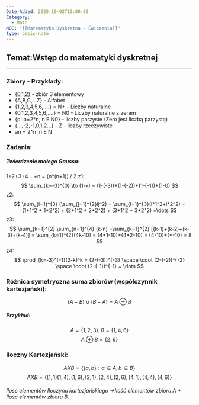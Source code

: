 ```yaml
---
Date-Added: 2025-10-02T10:00:00
Category:
  - Math
MOC: "[[Matematyka Dyskretna - Ćwiczenia]]"
type: basic-note
---
```


## Temat:Wstęp do matematyki dyskretnej
- - -


### Zbiory - Przykłady:
- {0,1,2} - zbiór 3 elementowy
- {A,B,C,...Z} - Alfabet
- {1,2,3,4,5,6,....} = N+ - Liczby naturalne
- {0,1,2,3,4,5,6,....} = N0 - Liczby naturalne z zerem
- {p: p=2*n, n E N0} - liczby parzyste (Zero jest liczbą parzystą)
- {...,-2,-1,0,1,2...} - Z - liczby rzeczywiste
-  an = 2^n ,n E N

### Zadania:
##### Twierdzenie małego Gaussa:
1+2+3+4... +n = (n*(n+1)) / 2 
z1:
$$
\sum_{k=-3}^{0} \to (1-k) = (1-(-3))+(1-(-2))+(1-(-1))+(1-0)
$$
z2:
$$ \sum_{i=1}^{3} (\sum_{j=1}^{2}ij^2) = \sum_{i=1}^{3}(i*1^2+i*2^2) = (1*1^2 + 1*2^2) + (2*1^2 + 2*2^2) + (3*1^2 + 3*2^2) =\dots
$$
z3:
$$ \sum_{k=1}^{2} \sum_{n=1}^{4} (k-n) =\sum_{k=1}^{2} [(k-1)+(k-2)+(k-3)+(k-4)] = \sum_{k=1}^{2}(4k-10) = (4*1-10)+(4*2-10) = (4-10)+(*-10) = 8
$$
z4:
$$ \prod_{k=-3}^{-1}(2-k)^k = (2-(-3))^{-3} \space \cdot (2-(-2))^{-2} \space \cdot (2-(-1))^{-1} = \dots
$$
### Różnica symetryczna suma zbiorów (współczynnik kartezjański): 
$$(A-B) \cup(B-A)=A\oplus B$$
##### Przykład:
$$A=\{ 1,2,3 \} ,B=\{ 1,4,6\}$$
$$A\oplus B=\{ 2,6 \}$$

### Iloczny Kartezjański:
$$AXB = \{ \{a,b  \}: a\in A,b\in B \}$$
$$AXB=\{ (1,1) (1,4), (1,6), (2,1), (2,4), (2,6), (4,1), (4,4), (4,6) \}$$

###### Ilość elementów Iloczynu kartezjańskiego ->Ilość elementów zbioru A * Ilość elementów zbioru B.